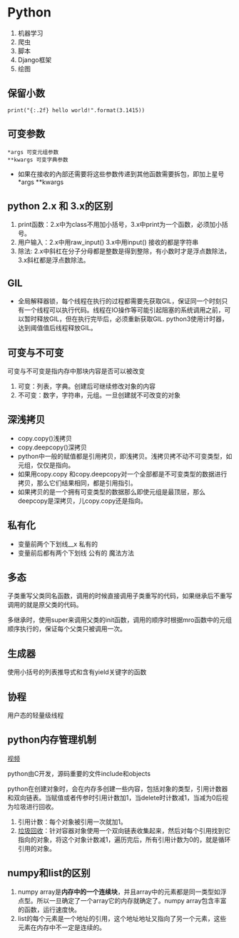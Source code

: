 # Python
1. 机器学习
2. 爬虫
3. 脚本
4. Django框架
5. 绘图
## 保留小数
```shell
print("{:.2f} hello world!".format(3.1415))
```
## 可变参数
```
*args 可变元组参数
**kwargs 可变字典参数
```
- 如果在接收的內部还需要将这些参数传递到其他函数需要拆包，即加上星号*args **kwargs

## python 2.x 和 3.x的区别
1.  print函数：2.x中为class不用加小括号，3.x中print为一个函数，必须加小括号。
2.  用户输入：2.x中用raw_input() 3.x中用input() 接收的都是字符串
3.  除法: 2.x中斜杠在分子分母都是整数是得到整除，有小数时才是浮点数除法， 3.x斜杠都是浮点数除法。

## GIL
- 全局解释器锁，每个线程在执行的过程都需要先获取GIL，保证同一个时刻只有一个线程可以执行代码。线程在IO操作等可能引起阻塞的系统调用之前，可以暂时释放GIL，但在执行完毕后，必须重新获取GIL. python3使用计时器，达到阈值值后线程释放GIL。
## 可变与不可变
可变与不可变是指内存中那块内容是否可以被改变
1.  可变：列表，字典。创建后可继续修改对象的内容
2.  不可变：数字，字符串，元组。一旦创建就不可改变的对象

## 深浅拷贝
- copy.copy()浅拷贝
- copy.deepcopy()深拷贝
- python中一般的赋值都是引用拷贝，即浅拷贝。浅拷贝拷不动不可变类型，如元组，仅仅是指向。
- 如果用copy.copy 和copy.deepcopy对一个全部都是不可变类型的数据进行拷贝，那么它们结果相同，都是引用指引。
- 如果拷贝的是一个拥有可变类型的数据那么即使元组是最顶层，那么deepcopy是深拷贝，儿copy.copy还是指向。

## 私有化
- 变量前两个下划线__x 私有的
- 变量前后都有两个下划线 公有的 魔法方法

## 多态

子类重写父类同名函数，调用的时候直接调用子类重写的代码，如果继承后不重写调用的就是原父类的代码。

多继承时，使用super来调用父类的init函数，调用的顺序时根据mro函数中的元组顺序执行的，保证每个父类只被调用一次。

## 生成器

使用小括号的列表推导式和含有yield关键字的函数

## 协程

用户态的轻量级线程

## python内存管理机制

[视频](https://www.bilibili.com/video/BV1bJ411B7cZ?from=search&seid=731223436955367990)

python由C开发，源码重要的文件include和objects

python在创建对象时，会在内存多创建一些内容，包括对象的类型，引用计数器和双向链表。当赋值或者传参时引用计数加1，当delete时计数减1，当减为0后视为垃圾进行回收。

1.  引用计数：每个对象被引用一次就加1。
2.  [垃圾回收](https://www.bilibili.com/video/BV1T7411F7Wg?from=search&seid=731223436955367990)：针对容器对象使用一个双向链表收集起来，然后对每个引用找到它指向的对象，将这个对象计数减1，遍历完后，所有引用计数为0的，就是循环引用的对象。

## numpy和list的区别

1.  numpy array是**内存中的一个连续块**，并且array中的元素都是同一类型如浮点型。所以一旦确定了一个array它的内存就确定了。numpy array包含丰富的函数，运行速度快。
2.  list的每个元素是一个地址的引用，这个地址地址又指向了另一个元素，这些元素在内存中不一定是连续的。

